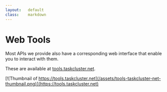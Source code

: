 ```yaml
---
layout:   default
class:    markdown
---
```

Web Tools
=========

Most APIs we provide also have a corresponding web interface that enable you to interact with them.

These are available at [tools.taskcluster.net](https://tools.taskcluster.net).

[![Thumbnail of https://tools.taskcluster.net](/assets/tools-taskcluster-net-thumbnail.png)](https://tools.taskcluster.net)
